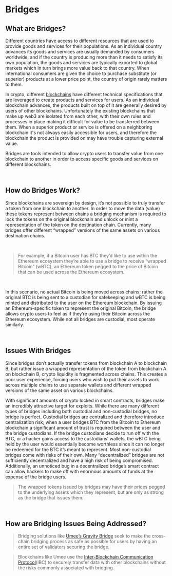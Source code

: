 # Bridges

## What are Bridges?

Different countries have access to different resources that are used to provide goods and services for their populations. As an individual country advances its goods and services are usually demanded by consumers worldwide, and if the country is producing more than it needs to satisfy its own population, the goods and services are typically exported to global markets which in turn brings more value back to that country. When international consumers are given the choice to purchase substitute (or superior) products at a lower price point, the country of origin rarely matters to them.

In crypto, different [blockchains](/learn-the-basics/blockchain-basics/what-is-blockchain) have different technical specifications that are leveraged to create products and services for users. As an individual blockchain advances, the products built on top of it are generally desired by users of other blockchains. Unfortunately the existing blockchains that make up web3 are isolated from each other, with their own rules and processes in place making it difficult for value to be transferred between them. When a superior product or service is offered on a neighboring blockchain it's not always easily accessible for users, and therefore the blockchain the product is provided on may have trouble capturing external value. 

Bridges are tools intended to allow crypto users to transfer value from one blockchain to another in order to access specific goods and services on different blockchains.

<br>

## How do Bridges Work?

Since blockchains are sovereign by design, it’s not possible to truly transfer a token from one blockchain to another. In order to move the data (value) these tokens represent between chains a bridging mechanism is required to lock the tokens on the original blockchain and unlock or mint a representation of the token on the destination chain. Currently, many bridges offer different “wrapped” versions of the same assets on various destination chains.

<br>

> For example, if a Bitcoin user has BTC they’d like to use within the Ethereum ecosystem they’re able to use a bridge to receive “wrapped Bitcoin” (wBTC), an Ethereum token pegged to the price of Bitcoin that can be used across the Ethereum ecosystem. 

<br>

In this scenario, no actual Bitcoin is being moved across chains; rather the original BTC is being sent to a custodian for safekeeping and wBTC is being minted and distributed to the user on the Ethereum blockchain. By issuing an Ethereum-specific token to represent the original Bitcoin, the bridge allows crypto users to feel as if they’re using their Bitcoin across the Ethereum ecosystem. While not all bridges are custodial, most operate similarly. 

<br>

## Issues With Bridges

Since bridges don’t actually transfer tokens from blockchain A to blockchain B, but rather issue a wrapped representation of the token from blockchain A on blockchain B, crypto liquidity is fragmented across chains. This creates a poor user experience, forcing users who wish to put their assets to work across multiple chains to use separate wallets and different wrapped versions of the same asset on various blockchains.

With significant amounts of crypto locked in smart contracts, bridges make an incredibly attractive target for exploits. While there are many different types of bridges including both custodial and non-custodial bridges, no bridge is perfect. Custodial bridges are centralized and therefore introduce centralization risk; when a user bridges BTC from the Bitcoin to Ethereum blockchain a significant amount of trust is required between the user and the bridge custodians. If the bridge custodians decide to run off with the BTC, or a hacker gains access to the custodians’ wallets, the wBTC being held by the user would essentially become worthless since it can no longer be redeemed for the BTC it’s meant to represent. Most non-custodial bridges come with risks of their own. Many “decentralized” bridges are not sufficiently decentralized and have a high risk of being compromised. Additionally, an unnoticed bug in a decentralized bridge’s smart contract can allow hackers to make off with enormous amounts of funds at the expense of the bridge users.

> The wrapped tokens issued by bridges may have their prices pegged to the underlying assets which they represent, but are only as strong as the bridge that issues them.

<br>

## How are Bridging Issues Being Addressed?

> Bridging solutions like [Umee’s Gravity Bridge](/overview/umee-gravity-bridge) seek to make the cross-chain bridging process as safe as possible for users by having an entire set of validators securing the bridge.

> Blockchains like Umee use the [Inter-Blockchain Communication Protocol](/learn-the-basics/cosmos-basics/what-is-ibc)(IBC) to securely transfer data with other blockchains without the risks commonly associated with bridging.